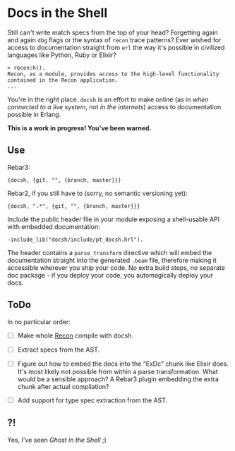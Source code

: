 # Docs in the Shell

Still can't write match specs from the top of your head?
Forgetting again and again `dbg` flags or the syntax of `recon` trace patterns?
Ever wished for access to documentation straight from `erl`
the way it's possible in civilized languages like Python, Ruby or Elixir?

    > recon:h().
    Recon, as a module, provides access to the high-level functionality
    contained in the Recon application.
    ...

You're in the right place.
`docsh` is an effort to make online (as in _when connected to a live
system_, not _in the internets_) access to documentation possible in Erlang.

**This is a work in progress! You've been warned.**


## Use

Rebar3:

    {docsh, {git, "", {branch, master}}}

Rebar2, if you still have to (sorry, no semantic versioning yet):

    {docsh, ".*", {git, "", {branch, master}}}

Include the public header file in your module exposing a shell-usable API
with embedded documentation:

    -include_lib("docsh/include/pt_docsh.hrl").

The header contains a `parse_transform` directive which will embed the
documentation straight into the generated `.beam` file,
therefore making it accessible wherever you ship your code.
No extra build steps, no separate doc package - if you deploy your code,
you automagically deploy your docs.


## ToDo

In no particular order:

- [ ] Make whole [Recon](https://github.com/ferd/recon) compile with docsh.

- [ ] Extract specs from the AST.

- [ ] Figure out how to embed the docs into the "ExDc" chunk like Elixir does.
      It's most likely not possible from within a parse transformation.
      What would be a sensible approach?
      A Rebar3 plugin embedding the extra chunk after actual compilation?

- [ ] Add support for type spec extraction from the AST.


## ?!

Yes, I've seen _Ghost in the Shell_ ;)
